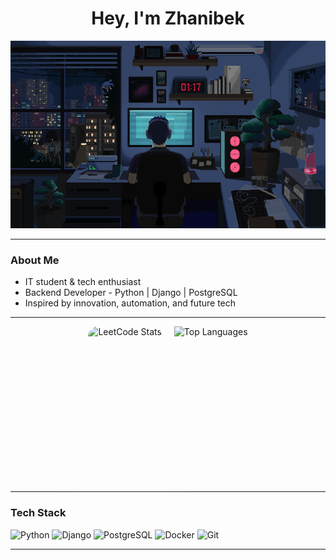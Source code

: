 <h1 align="center">Hey, I'm Zhanibek</h1>


<p align="center">
  <img src="https://github.com/Zhan1bek/Zhan1bek/blob/main/banner.gif" width="600" height="300" alt="banner"/>
</p>

---

###  About Me

-  IT student & tech enthusiast
-  Backend Developer - Python | Django | PostgreSQL
-  Inspired by innovation, automation, and future tech


---

<div align="center" style="display: flex; justify-content: center; flex-wrap: wrap; gap: 20px;">
  <img src="https://leetcard.jacoblin.cool/Zhan1bek?theme=dark&font=Fira+Code&ext=heatmap" height="250" alt="LeetCode Stats" style="border-radius: 15px; box-shadow: 0 40px 100px rgba(255, 255, 255, 0.1);" />
  <img src="https://github-readme-stats.vercel.app/api/top-langs/?username=Zhan1bek&layout=compact&theme=radical" height="250" alt="Top Languages" /> 
</div>

---


### Tech Stack
<p align="left">
  <img src="https://cdn.jsdelivr.net/gh/devicons/devicon/icons/python/python-original.svg" height="40" alt="Python"/>
  <img src="https://cdn.jsdelivr.net/gh/devicons/devicon/icons/django/django-plain.svg" height="40" alt="Django"/>
  <img src="https://cdn.jsdelivr.net/gh/devicons/devicon/icons/postgresql/postgresql-original.svg" height="40" alt="PostgreSQL"/>
  <img src="https://cdn.jsdelivr.net/gh/devicons/devicon/icons/docker/docker-original.svg" height="40" alt="Docker"/>
  <img src="https://cdn.jsdelivr.net/gh/devicons/devicon/icons/git/git-original.svg" height="40" alt="Git"/>
</p>

---
